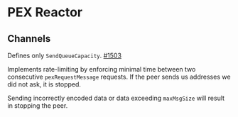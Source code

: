 # PEX Reactor

## Channels

Defines only `SendQueueCapacity`. [#1503](https://github.com/renlulu/tendermint/issues/1503)

Implements rate-limiting by enforcing minimal time between two consecutive
`pexRequestMessage` requests. If the peer sends us addresses we did not ask,
it is stopped.

Sending incorrectly encoded data or data exceeding `maxMsgSize` will result
in stopping the peer.
